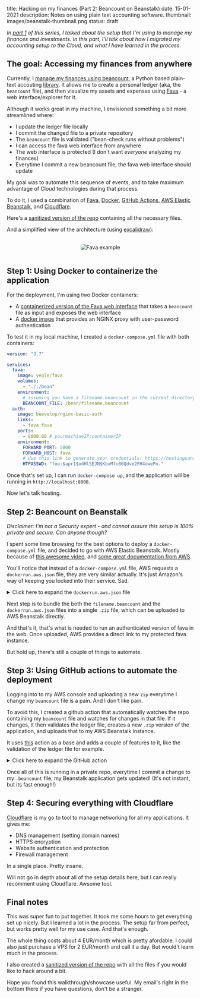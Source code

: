 title: Hacking on my finances (Part 2: Beancount on Beanstalk)
date: 15-01-2021
description: Notes on using plain text accounting software.
thumbnail: images/beanstalk-thumbnail.png
status: draft

_In [part 1](/blog/hacking-on-my-finances.html) of this series, I talked about the setup that I'm using to manage my finances and investments. In this part, I'll talk about how I migrated my accounting setup to the Cloud, and what I have learned in the process._

## The goal: Accessing my finances from anywhere

Currently, I [manage my finances using beancount](/blog/hacking-on-my-finances.html), a Python based plain-text accouting [library](https://beancount.github.io/). It allows me to create a personal ledger (aka, the `beancount` file), and then visualize my assets and expenses using [Fava](https://beancount.github.io/fava/) - a web interface/explorer for it.  

Although it works great in my machine, I envisioned something a bit more streamlined where:

- I update the ledger file locally
- I commit the changed file to a private repository
- The `beancount` file is validated ("bean-check runs without problems")
- I can access the fava web interface from anywhere
- The web interface is protected (I don't want _everyone_ analyzing my finances)
- Everytime I commit a new beancount file, the fava web interface should update

My goal was to automate this sequence of events, and to take maximum advantage of Cloud technologies during that process.

To do it, I used a combination of [Fava](https://beancount.github.io/fava/), [Docker](https://www.docker.com/), [GitHub Actions](https://docs.github.com/en/free-pro-team@latest/actions/quickstart), [AWS Elastic Beanstalk](https://aws.amazon.com/elasticbeanstalk/), and [Cloudflare](https://www.cloudflare.com/). 

Here's a [sanitized version of the repo](https://github.com/duarteocarmo/hacking-on-my-finances) containing all the necessary files. 

And a simplified view of the architecture (using [excalidraw](https://excalidraw.com/)):

<br>

<center>
<img src="{static}/images/beancount-beanstalk.png" alt="Fava example" style="max-width: 100%; margin-bottom: 1em; border-radius: 5px">
</center>

## Step 1: Using Docker to containerize the application

For the deployment, I'm using two Docker containers: 
- A [containerized version of the Fava web interface](https://hub.docker.com/r/yegle/fava/) that takes a `beancount` file as input and exposes the web interface
- A [docker image](https://github.com/beevelop/docker-nginx-basic-auth) that provides an NGINX proxy with user-password authentication

To test it in my local machine, I created a `docker-compose.yml` file with both containers:

```YAML
version: "3.7"

services:
  fava:
    image: yegle/fava
    volumes:
      - "./:/bean"
    environment:
	  # assuming you have a filename.beancount in the current directory	
      BEANCOUNT_FILE: /bean/filename.beancount
  auth:
    image: beevelop/nginx-basic-auth
    links:
      - fava:fava
    ports:
      - 8000:80 # yourmachineIP:containerIP
    environment:
      FORWARD_PORT: 5000
      FORWARD_HOST: fava
	  # Use this link to generate your credentials: https://hostingcanada.org/htpasswd-generator/
      HTPASSWD: "foo:$apr1$odHl5EJN$KbxMfo86Qdve2FH4owePn."
```
Once that's set up, I can run `docker-compose up`, and the application will be running in `http://localhost:8000`.

Now let's talk hosting.


## Step 2: Beancount on Beanstalk

_Disclaimer: I'm not a Security expert - and cannot assure this setup is 100% private and secure. Can anyone though?_

I spent some time browsing for the best options to deploy a `docker-compose.yml` file, and decided to go with AWS Elastic Beanstalk. Mostly because of [this awesome video](https://www.youtube.com/watch?v=nhqcecpi47s), and [some great documentation from AWS](https://docs.aws.amazon.com/elasticbeanstalk/latest/dg/create_deploy_docker_ecstutorial.html).

You'll notice that instead of a `docker-compose.yml` file, AWS requests a `dockerrun.aws.json` file, they are very similar actually. It's just Amazon's way of keeping you locked into their service. Sad. 

<details>
  <summary>Click here to expand the <code>dockerrun.aws.json</code> file</summary>

```json
{
   "AWSEBDockerrunVersion":2,
   "volumes":[
      {
         "name":"fava",
         "host":{
            "sourcePath":"/var/app/current"
         }
      }
   ],
   "containerDefinitions":[
      {
         "name":"fava",
         "image":"yegle/fava",
         "essential":true,
         "memory":128,
         "environment":[
            {
               "name":"BEANCOUNT_FILE",
               "value":"/bean/filename.beancount" 
            }
         ],
         "mountPoints":[
            {
               "sourceVolume":"fava",
               "containerPath":"/bean",
               "readOnly":true
            }
         ]
      },
      {
         "name":"auth-nginx",
         "image":"beevelop/nginx-basic-auth",
         "essential":true,
         "memory":128,
         "portMappings":[
            {
               "hostPort":80,
               "containerPort":80
            }
         ],
         "links":[
            "fava"
         ],
         "environment":[
            {
               "name":"FORWARD_PORT",
               "value":5000
            },
            {
               "name":"FORWARD_HOST",
               "value":"fava"
            },
            {
               "name":"HTPASSWD",
               "value":"foo:$apr1$odHl5EJN$KbxMfo86Qdve2FH4owePn."
            }
         ]
      }
   ]
}
```
</details>

Next step is to bundle the both the `filename.beancount` and the `dockerrun.aws.json` files into a single `.zip` file, which can be uploaded to AWS Beanstalk directly. 

And that's it, that's what is needed to run an authenticated version of fava in the web. Once uploaded, AWS provides a direct link to my protected fava instance.

But hold up, there's still a couple of things to automate. 

## Step 3: Using GitHub actions to automate the deployment

Logging into to my AWS console and uploading a new `zip` everytime I change my `beancount` file is a pain. And I don't like pain. 

To avoid this, I created a github action that automatically watches the repo containing my `beancount` file and watches for changes in that file. If it changes, it then validates the ledger file, creates a new `.zip` version of the application, and uploads that to my AWS Beanstalk instance. 

It uses [this](https://github.com/einaregilsson/beanstalk-deploy) action as a base and adds a couple of features to it, like the validation  of the ledger file for example. 

<details>
  <summary>Click here to expand the GitHub action</summary>

```yaml
name: Deploy master
# run this if the beancount file changes
on:
  push:
    paths:
    - "filename.beancount"
    
jobs:
  # test this beancount file with the bean-check command
  test:
    runs-on: ubuntu-latest
    steps:

    - name: Checkout source code
      uses: actions/checkout@v1
  
    - name: Setup python3
      uses: actions/setup-python@v2

    - name: Install setup tools
      run: sudo apt-get install python3-setuptools

    - name: Install requirements
      run: python3 -m pip install beancount

    - name: Check beancount file 
      run: bean-check $BEANCOUNT_FILE
      env:
        BEANCOUNT_FILE: filename.beancount

  # and deploy it do AWS beanstalk
  build:
    needs: [test]
    runs-on: ubuntu-latest
    steps:

    - name: Checkout source code
      uses: actions/checkout@v1

    - name: Generate deployment package
      run: zip deploy.zip -j $BEANCOUNT_FILE $AWS_DOCKER_FILE
      env:
        BEANCOUNT_FILE: filename.beancount
        AWS_DOCKER_FILE: deploy/Dockerrun.aws.json
      
    - name: Deploy to EB
      uses: einaregilsson/beanstalk-deploy@v14
      with:
        aws_access_key: ${{ secrets.AWS_ACCESS_KEY_ID }}
        aws_secret_key: ${{ secrets.AWS_SECRET_ACCESS_KEY }}
        application_name: YOUR_APPLICATION_NAME
        environment_name: YOUR_ENVIRONMENT_NAME
        version_label: ${{ github.run_number }}
        region: YOUR_APP_REGION
        deployment_package: deploy.zip
        wait_for_environment_recovery: 180
```

</details>

Once all of this is running in a private repo, everytime I commit a change to my `.beancount` file, my Beanstalk application gets updated! (It's not instant, but its fast enough!)

## Step 4: Securing everything with Cloudflare

[Cloudflare](https://www.cloudflare.com/) is my go to tool to manage networking for all my applications. It gives me:

- DNS management (setting domain names)
- HTTPS encryption
- Website authentication and protection
- Firewall management

In a single place. Pretty insane.

Will not go in depth about all of the setup details here, but I can really recomment using Cloudflare. Awsome tool. 

## Final notes

This was super fun to put together. It took me some hours to get everything set up nicely. But I learned a lot in the process. The setup far from perfect, but works pretty well for my use case. And that's enough. 

The whole thing costs about 4 EUR/month which is pretty afordable. I could also just purchase a VPS for 2 EUR/month and call it a day. But would't learn much in the process. 

I also created a [sanitized version of the repo](https://github.com/duarteocarmo/hacking-on-my-finances) with all the files if you would like to hack around a bit. 

Hope you found this walkthrough/showcase useful. My email's right in the bottom there if you have questions, don't be a stranger.
